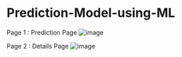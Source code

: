# Prediction-Model-using-ML

Page 1 : Prediction Page
![image](https://user-images.githubusercontent.com/88768050/204091093-d17123b0-c284-4cdd-bab6-cc82aeb3aedd.png)

Page 2 : Details Page
![image](https://user-images.githubusercontent.com/88768050/204091121-4635522a-d8f0-4f9f-bb90-0b6030fa1fb9.png)
